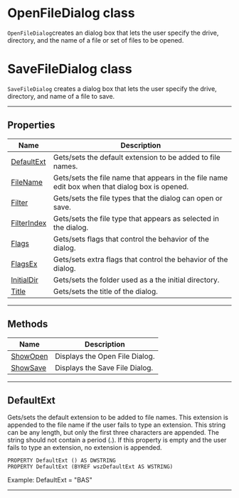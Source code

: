 # OpenFileDialog class

`OpenFileDialog`creates an dialog box that lets the user specify the drive, directory, and the name of a file or set of files to be opened.

# SaveFileDialog class

`SaveFileDialog` creates a dialog box that lets the user specify the drive, directory, and name of a file to save.

---

## Properties

| Name       | Description |
| ---------- | ----------- |
| [DefaultExt](#defaultext) | Gets/sets the default extension to be added to file names. |
| [FileName](#filename) | Gets/sets the file name that appears in the file name edit box when that dialog box is opened. |
| [Filter](#filter) | Gets/sets the file types that the dialog can open or save. |
| [FilterIndex](#filterindex) | Gets/sets the file type that appears as selected in the dialog. |
| [Flags](#flags) | Gets/sets flags that control the behavior of the dialog. |
| [FlagsEx](#flagsex) | Gets/sets extra flags that control the behavior of the dialog. |
| [InitialDir](#initialdir) | Gets/sets the folder used as a the initial directory. |
| [Title](#title) | Gets/sets the title of the dialog. |

---

## Methods

| Name       | Description |
| ---------- | ----------- |
| [ShowOpen](#showopen) | Displays the Open File Dialog. |
| [ShowSave](#showsave) | Displays the Save File Dialog. |

---

## <a name="defaultext"></a>DefaultExt

Gets/sets the default extension to be added to file names. This extension is appended to the file name if the user fails to type an extension. This string can be any length, but only the first three characters are appended. The string should not contain a period (.). If this property is empty and the user fails to type an extension, no extension is appended.

```
PROPERTY DefaultExt () AS DWSTRING
PROPERTY DefaultExt (BYREF wszDefaultExt AS WSTRING)
```
Example: DefaultExt = "BAS"

---
